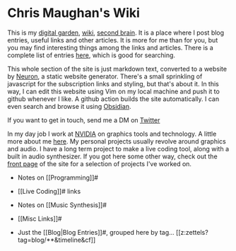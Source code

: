 # Chris Maughan's Wiki

This is my [digital garden](https://maggieappleton.com/garden-history), [wiki](https://en.wikipedia.org/wiki/Wiki), [second brain](https://maggieappleton.com/basb). It is a place where I post blog entries, useful links and other articles.  It is more for me than for you, but you may find interesting things among the links and articles.  There is a complete list of entries [here](https://chrismaughan.com/secondbrain/impulse.html), which is good for searching.

This whole section of the site is just markdown text, converted to a website by [Neuron](https://neuron.zettel.page/), a static website generator.  There's a small sprinkling of javascript for the subscription links and styling, but that's about it.  In this way, I can edit this website using Vim on my local machine and push it to github whenever I like.  A github action builds the site automatically.  I can even search and browse it using [Obsidian](https://obsidian.md/).

If you want to get in touch, send me a DM on [Twitter](https://twitter.com/cmaughan)

In my day job I work at [NVIDIA](https://nvidia.com) on graphics tools and technology.  A little more about me [here](https://chrismaughan.com/about).  My personal projects usually revolve around graphics and audio.  I have a long term project to make a live coding tool, along with a built in audio synthesizer.  If you got here some other way, check out the [front page](https://chrismaughan.com) of the site for a selection of projects I've worked on.

- Notes on [[Programming]]#
- [[Live Coding]]# links
- Notes on [[Music Synthesis]]#
- [[Misc Links]]#

- Just the [[Blog|Blog Entries]]#, grouped here by tag...
[[z:zettels?tag=blog/**&timeline&cf]]
<section id="subscriptionLinks"></section>

